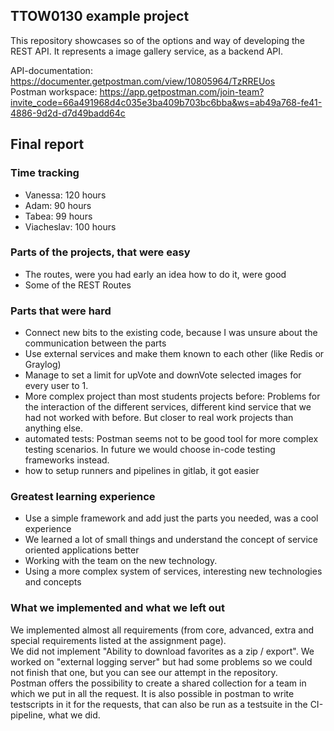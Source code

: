 ## TTOW0130 example project

This repository showcases so of the options and way of developing the REST API.
It represents a image gallery service, as a backend API.

API-documentation: https://documenter.getpostman.com/view/10805964/TzRREUos <br>
Postman workspace: https://app.getpostman.com/join-team?invite_code=66a491968d4c035e3ba409b703bc6bba&ws=ab49a768-fe41-4886-9d2d-d7d49badd64c

## Final report
### Time tracking

- Vanessa: 120 hours
- Adam: 90 hours 
- Tabea: 99 hours
- Viacheslav: 100 hours

### Parts of the projects, that were easy
- The routes, were you had early an idea how to do it, were good
- Some of the REST Routes

### Parts that were hard
- Connect new bits to the existing code, because I was unsure about the communication between the parts
- Use external services and make them known to each other (like Redis or Graylog)
- Manage to set a limit for upVote and downVote selected images for every user to 1.
- More complex project than most students projects before: Problems for the interaction of the different services, different kind service that we had not worked with before. But closer to real work projects than anything else.
- automated tests: Postman seems not to be good tool for more complex testing scenarios. In future we would choose in-code testing frameworks instead.
- how to setup runners and pipelines in gitlab, it got easier 

### Greatest learning experience
- Use a simple framework and add just the parts you needed, was a cool experience
- We learned a lot of small things and understand the concept of service oriented applications better
- Working with the team on the new technology.
- Using a more complex system of services, interesting new technologies and concepts

### What we implemented and what we left out
We implemented almost all requirements (from core, advanced, extra and special requirements listed at the assignment page).<br>
We did not implement "Ability to download favorites as a zip / export". We worked on "external logging server" but had some problems so we could not finish that one, but you can see our attempt in the repository.<br>
Postman offers the possibility to create a shared collection for a team in which we put in all the request. It is also possible in postman to write testscripts in it for the requests, that can also be run as a testsuite in the CI-pipeline, what we did. <br>


